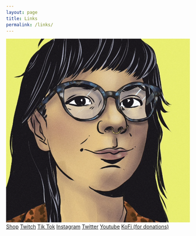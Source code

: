 ```yaml
---
layout: page
title: Links
permalink: /links/
---
```

<div class="links-page">
<img src="/images/me.png">
<a class="btn btn-info btn-lg btn-block" href="https://shop.katedee.com/" role="button">Shop</a>
<a class="btn btn-info btn-lg btn-block" href="https://www.twitch.tv/thisiskatedee" role="button">Twitch</a>
<a class="btn btn-info btn-lg btn-block" href="https://www.tiktok.com/@thisiskatedee" role="button">Tik Tok</a>
<a class="btn btn-info btn-lg btn-block" href="https://www.instagram.com/thisiskatedee/" role="button">Instagram</a>
<a class="btn btn-info btn-lg btn-block" href="https://twitter.com/thisiskatedee" role="button">Twitter</a>
<a class="btn btn-info btn-lg btn-block" href="https://www.youtube.com/channel/UC3PUe76xlo7NFjgCHJCucbg" role="button">Youtube</a>
<a class="btn btn-info btn-lg btn-block" href="https://ko-fi.com/thisiskatedee" role="button">KoFi (for donations)</a>
</div>
